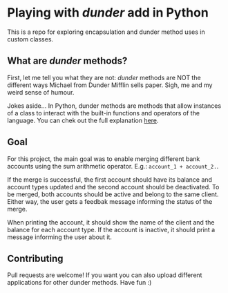 # Playing with *dunder* add in Python

This is a repo for exploring encapsulation and dunder method uses in custom classes. 

## What are *dunder* methods?

First, let me tell you what they are not: *dunder* methods are NOT the different ways Michael from Dunder Mifflin sells paper.
Sigh, me and my weird sense of humour. 

Jokes aside... In Python, dunder methods are methods that allow instances of a class to interact with the built-in functions and operators of the language. You can chek out the full explanation [here](https://mathspp.com/blog/pydonts/dunder-methods).

## Goal

For this project, the main goal was to enable merging different bank accounts using the sum arithmetic operator. E.g.: `account_1 + account_2.`.

If the merge is successful, the first account should have its balance and account types updated and the second account should be deactivated. To be merged, both accounts should be active and belong to the same client. Either way, the user gets a feedbak message informing the status of the merge.

When printing the account, it should show the name of the client and the balance for each account type. If the account is inactive, it should print a message informing the user about it.

## Contributing

Pull requests are welcome! If you want you can also upload different applications for other dunder methods. Have fun :)
